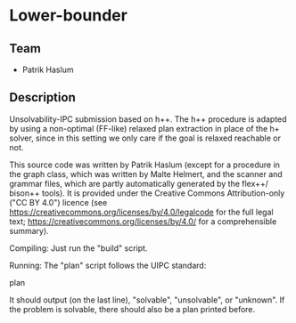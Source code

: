 Lower-bounder
=======

Team
----
* Patrik Haslum



Description
-----------
Unsolvability-IPC submission based on h++. The h++ procedure is adapted
by using a non-optimal (FF-like) relaxed plan extraction in place of the
h+ solver, since in this setting we only care if the goal is relaxed
reachable or not.

This source code was written by Patrik Haslum (except for a procedure in
the graph class, which was written by Malte Helmert, and the scanner and
grammar files, which are partly automatically generated by the flex++/
bison++ tools).
It is provided under the Creative Commons Attribution-only ("CC BY 4.0")
licence (see https://creativecommons.org/licenses/by/4.0/legalcode for
the full legal text; https://creativecommons.org/licenses/by/4.0/ for
a comprehensible summary).

Compiling: Just run the "build" script.

Running: The "plan" script follows the UIPC standard:

 plan <domain file> <problem file>

It should output (on the last line), "solvable", "unsolvable", or
"unknown". If the problem is solvable, there should also be a plan
printed before.
